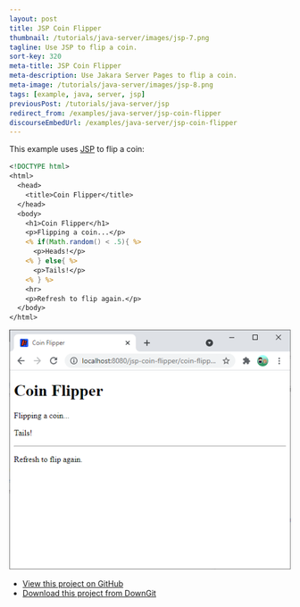 ```yaml
---
layout: post
title: JSP Coin Flipper
thumbnail: /tutorials/java-server/images/jsp-7.png
tagline: Use JSP to flip a coin.
sort-key: 320
meta-title: JSP Coin Flipper
meta-description: Use Jakara Server Pages to flip a coin.
meta-image: /tutorials/java-server/images/jsp-8.png
tags: [example, java, server, jsp]
previousPost: /tutorials/java-server/jsp
redirect_from: /examples/java-server/jsp-coin-flipper
discourseEmbedUrl: /examples/java-server/jsp-coin-flipper
---
```


This example uses [JSP](/tutorials/java-server/jsp) to flip a coin:

```jsp
<!DOCTYPE html>
<html>
  <head>
    <title>Coin Flipper</title>
  </head>
  <body>
    <h1>Coin Flipper</h1>
    <p>Flipping a coin...</p>
    <% if(Math.random() < .5){ %>
      <p>Heads!</p>
    <% } else{ %>
      <p>Tails!</p>
    <% } %>
    <hr>
    <p>Refresh to flip again.</p>
  </body>
</html>
```

![coin flipper webpage](/tutorials/java-server/images/jsp-2.png)

- [View this project on GitHub](https://github.com/KevinWorkman/HappyCoding/tree/gh-pages/tutorials/java-server/java-server-example-projects/jsp-coin-flipper)
- [Download this project from DownGit](https://downgit.github.io/#/home?url=https://github.com/KevinWorkman/HappyCoding/tree/gh-pages/tutorials/java-server/java-server-example-projects/jsp-coin-flipper)

